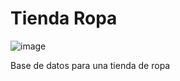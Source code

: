 # Tienda Ropa
![image](https://github.com/user-attachments/assets/f6a2ce40-c92c-4f2d-814a-bc5c49b44bd8)


Base de datos para una tienda de ropa
